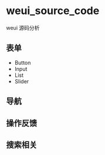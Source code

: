# weui_source_code
weui 源码分析

## 表单
   - Button
   - Input
   - List
   - Slider
   
## 导航

## 操作反馈

## 搜索相关
